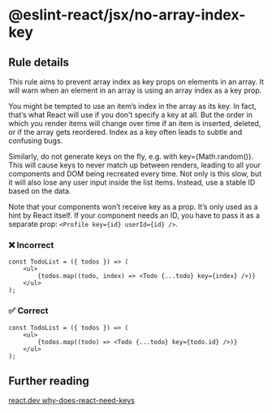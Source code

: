 # @eslint-react/jsx/no-array-index-key

## Rule details

This rule aims to prevent array index as key props on elements in an array. It will warn when an element in an array is using an array index as a key prop.

You might be tempted to use an item’s index in the array as its key. In fact, that’s what React will use if you don’t specify a key at all. But the order in which you render items will change over time if an item is inserted, deleted, or if the array gets reordered. Index as a key often leads to subtle and confusing bugs.

Similarly, do not generate keys on the fly, e.g. with key={Math.random()}. This will cause keys to never match up between renders, leading to all your components and DOM being recreated every time. Not only is this slow, but it will also lose any user input inside the list items. Instead, use a stable ID based on the data.

Note that your components won’t receive key as a prop. It’s only used as a hint by React itself. If your component needs an ID, you have to pass it as a separate prop: `<Profile key={id} userId={id} />`.

### ❌ Incorrect

```tsx
const TodoList = ({ todos }) => (
    <ul>
        {todos.map((todo, index) => <Todo {...todo} key={index} />)}
    </ul>
);
```

### ✅ Correct

```tsx
const TodoList = ({ todos }) => (
    <ul>
        {todos.map((todo) => <Todo {...todo} key={todo.id} />)}
    </ul>
);
```

## Further reading

[react.dev why-does-react-need-keys](https://react.dev/learn/rendering-lists#why-does-react-need-keys)

